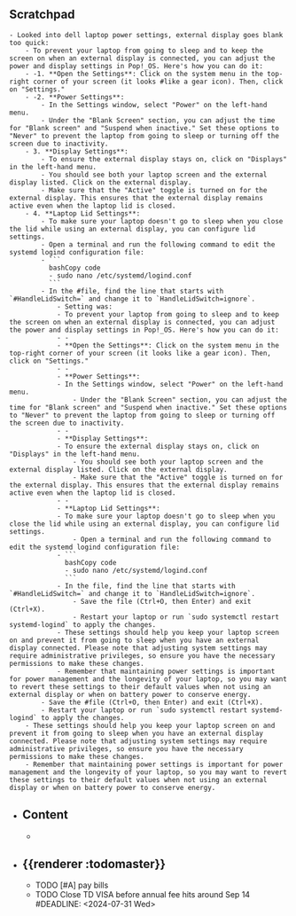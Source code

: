 ## Scratchpad
	- Looked into dell laptop power settings, external display goes blank too quick:
		- To prevent your laptop from going to sleep and to keep the screen on when an external display is connected, you can adjust the power and display settings in Pop!_OS. Here's how you can do it:
		- -1. **Open the Settings**: Click on the system menu in the top-right corner of your screen (it looks #like a gear icon). Then, click on "Settings."
		- -2. **Power Settings**:
			- In the Settings window, select "Power" on the left-hand menu.
			- Under the "Blank Screen" section, you can adjust the time for "Blank screen" and "Suspend when inactive." Set these options to "Never" to prevent the laptop from going to sleep or turning off the screen due to inactivity.
		- 3. **Display Settings**:
			- To ensure the external display stays on, click on "Displays" in the left-hand menu.
			- You should see both your laptop screen and the external display listed. Click on the external display.
			- Make sure that the "Active" toggle is turned on for the external display. This ensures that the external display remains active even when the laptop lid is closed.
		- 4. **Laptop Lid Settings**:
			- To make sure your laptop doesn't go to sleep when you close the lid while using an external display, you can configure lid settings.
			- Open a terminal and run the following command to edit the systemd logind configuration file:
			- ```
			  bashCopy code
			  - sudo nano /etc/systemd/logind.conf
			  ```
			- In the #file, find the line that starts with `#HandleLidSwitch=` and change it to `HandleLidSwitch=ignore`.
				- Setting was:
				- To prevent your laptop from going to sleep and to keep the screen on when an external display is connected, you can adjust the power and display settings in Pop!_OS. Here's how you can do it:
				- -
				- **Open the Settings**: Click on the system menu in the top-right corner of your screen (it looks like a gear icon). Then, click on "Settings."
				- -
				- **Power Settings**:
				- In the Settings window, select "Power" on the left-hand menu.
					- Under the "Blank Screen" section, you can adjust the time for "Blank screen" and "Suspend when inactive." Set these options to "Never" to prevent the laptop from going to sleep or turning off the screen due to inactivity.
				- -
				- **Display Settings**:
				- To ensure the external display stays on, click on "Displays" in the left-hand menu.
					- You should see both your laptop screen and the external display listed. Click on the external display.
					- Make sure that the "Active" toggle is turned on for the external display. This ensures that the external display remains active even when the laptop lid is closed.
				- -
				- **Laptop Lid Settings**:
				- To make sure your laptop doesn't go to sleep when you close the lid while using an external display, you can configure lid settings.
					- Open a terminal and run the following command to edit the systemd logind configuration file:
				- ```
				  bashCopy code
				  - sudo nano /etc/systemd/logind.conf
				  ```
				- In the file, find the line that starts with `#HandleLidSwitch=` and change it to `HandleLidSwitch=ignore`.
					- Save the file (Ctrl+O, then Enter) and exit (Ctrl+X).
					- Restart your laptop or run `sudo systemctl restart systemd-logind` to apply the changes.
				- These settings should help you keep your laptop screen on and prevent it from going to sleep when you have an external display connected. Please note that adjusting system settings may require administrative privileges, so ensure you have the necessary permissions to make these changes.
				- Remember that maintaining power settings is important for power management and the longevity of your laptop, so you may want to revert these settings to their default values when not using an external display or when on battery power to conserve energy.
			- Save the #file (Ctrl+O, then Enter) and exit (Ctrl+X).
			- Restart your laptop or run `sudo systemctl restart systemd-logind` to apply the changes.
		- These settings should help you keep your laptop screen on and prevent it from going to sleep when you have an external display connected. Please note that adjusting system settings may require administrative privileges, so ensure you have the necessary permissions to make these changes.
		- Remember that maintaining power settings is important for power management and the longevity of your laptop, so you may want to revert these settings to their default values when not using an external display or when on battery power to conserve energy.
- ## Content
	-
- ## {{renderer :todomaster}}
	- TODO [#A] pay bills
	- TODO Close TD VISA before annual fee hits around Sep 14
	  #DEADLINE: <2024-07-31 Wed>